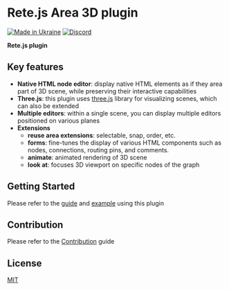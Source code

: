 Rete.js Area 3D plugin
====
[![Made in Ukraine](https://img.shields.io/badge/made_in-ukraine-ffd700.svg?labelColor=0057b7)](https://stand-with-ukraine.pp.ua)
[![Discord](https://img.shields.io/discord/1081223198055604244?color=%237289da&label=Discord)](https://discord.gg/cxSFkPZdsV)

**Rete.js plugin**

## Key features

- **Native HTML node editor**: display native HTML elements as if they area part of 3D scene, while preserving their interactive capabilities
- **Three.js**: this plugin uses [three.js](https://github.com/mrdoob/three.js/) library for visualizing scenes, which can also be extended
- **Multiple editors**: within a single scene, you can display multiple editors positioned on various planes
- **Extensions**
  - **reuse area extensions**: selectable, snap, order, etc.
  - **forms**: fine-tunes the display of various HTML components such as nodes, connections, routing pins, and comments.
  - **animate**: animated rendering of 3D scene
  - **look at**: focuses 3D viewport on specific nodes of the graph

## Getting Started

Please refer to the [guide](https://retejs.org/docs/guides/3d) and [example](https://retejs.org/examples/3d) using this plugin

## Contribution

Please refer to the [Contribution](https://retejs.org/docs/contribution) guide

## License

[MIT](https://github.com/retejs/area-3d-splugin/blob/main/LICENSE)
